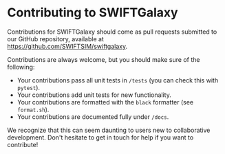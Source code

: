 Contributing to SWIFTGalaxy
===========================

Contributions for SWIFTGalaxy should come as pull requests submitted to our GitHub repository, available at https://github.com/SWIFTSIM/swiftgalaxy.

Contributions are always welcome, but you should make sure of the following:

+ Your contributions pass all unit tests in `/tests` (you can check this with `pytest`).
+ Your contributions add unit tests for new functionality.
+ Your contributions are formatted with the `black` formatter (see `format.sh`).
+ Your contributions are documented fully under `/docs`.

We recognize that this can seem daunting to users new to collaborative development. Don't hesitate to get in touch for help if you want to contribute!
